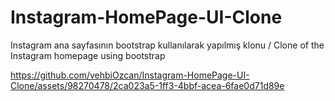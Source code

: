 # Instagram-HomePage-UI-Clone
Instagram ana sayfasının bootstrap kullanılarak yapılmış klonu / Clone of the Instagram homepage using bootstrap 



https://github.com/vehbiOzcan/Instagram-HomePage-UI-Clone/assets/98270478/2ca023a5-1ff3-4bbf-acea-6fae0d71d89e

